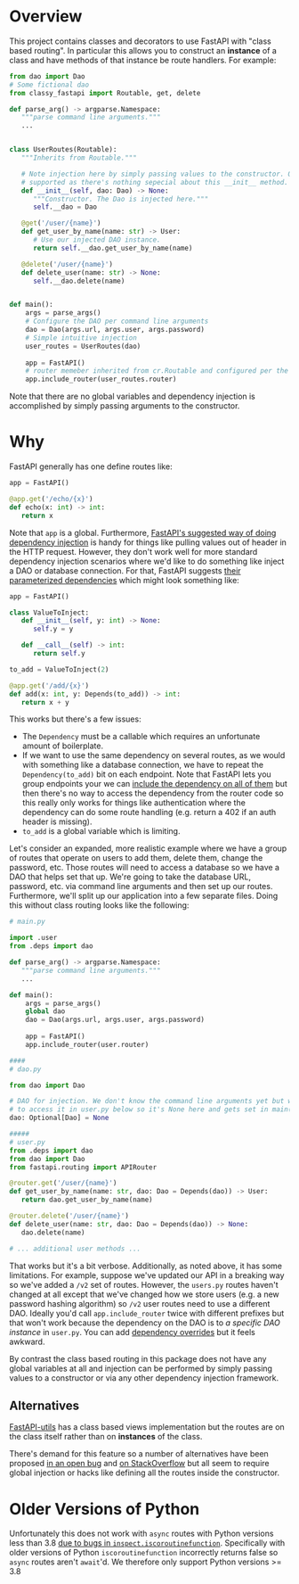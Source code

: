 # Overview

This project contains classes and decorators to use FastAPI with "class based routing". In particular this allows you to
construct an **instance** of a class and have methods of that instance be route handlers. For example:

```py
from dao import Dao
# Some fictional dao
from classy_fastapi import Routable, get, delete

def parse_arg() -> argparse.Namespace:
   """parse command line arguments."""
   ...


class UserRoutes(Routable):
   """Inherits from Routable."""

   # Note injection here by simply passing values to the constructor. Other injection frameworks also 
   # supported as there's nothing sepecial about this __init__ method.
   def __init__(self, dao: Dao) -> None:
      """Constructor. The Dao is injected here."""
      self.__dao = Dao

   @get('/user/{name}')
   def get_user_by_name(name: str) -> User:
      # Use our injected DAO instance.
      return self.__dao.get_user_by_name(name)

   @delete('/user/{name}')
   def delete_user(name: str) -> None:
      self.__dao.delete(name)


def main():
    args = parse_args()
    # Configure the DAO per command line arguments
    dao = Dao(args.url, args.user, args.password)
    # Simple intuitive injection
    user_routes = UserRoutes(dao)
    
    app = FastAPI()
    # router memeber inherited from cr.Routable and configured per the annotations.
    app.include_router(user_routes.router)
```

Note that there are no global variables and dependency injection is accomplished by simply passing arguments to the
constructor.

# Why

FastAPI generally has one define routes like:

```py
app = FastAPI()

@app.get('/echo/{x}')
def echo(x: int) -> int:
   return x
```

Note that `app` is a global. Furthermore, [FastAPI's suggested way of doing dependency
injection](https://fastapi.tiangolo.com/tutorial/dependencies/classes-as-dependencies/) is handy for things like pulling
values out of header in the HTTP request. However, they don't work well for more standard dependency injection scenarios
where we'd like to do something like inject a DAO or database connection. For that, FastAPI suggests [their
parameterized dependencies](https://fastapi.tiangolo.com/advanced/advanced-dependencies/) which might look something
like:

```py
app = FastAPI()

class ValueToInject:
   def __init__(self, y: int) -> None:
      self.y = y

   def __call__(self) -> int:
      return self.y

to_add = ValueToInject(2)

@app.get('/add/{x}')
def add(x: int, y: Depends(to_add)) -> int:
   return x + y
```

This works but there's a few issues:

* The `Dependency` must be a callable which requires an unfortunate amount of boilerplate.
* If we want to use the same dependency on several routes, as we would with something like a database connection, we
  have to repeat the `Dependency(to_add)` bit on each endpoint. Note that FastAPI lets you group endpoints your we can
  [include the dependency on all of them]( https://fastapi.tiangolo.com/tutorial/bigger-applications) but then there's
  no way to access the dependency from the router code so this really only works for things like authentication where
  the dependency can do some route handling (e.g. return a 402 if an auth header is missing).
* `to_add` is a global variable which is limiting.

Let's consider an expanded, more realistic example where we have a group of routes that operate on users to add them,
delete them, change the password, etc. Those routes will need to access a database so we have a DAO that helps set that
up. We're going to take the database URL, password, etc. via command line arguments and then set up our routes.
Furthermore, we'll split up our application into a few separate files. Doing this without class routing looks like the
following:

```py
# main.py

import .user
from .deps import dao

def parse_arg() -> argparse.Namespace:
   """parse command line arguments."""
   ...

def main():
    args = parse_args()
    global dao
    dao = Dao(args.url, args.user, args.password)
    
    app = FastAPI()
    app.include_router(user.router)

####
# dao.py

from dao import Dao

# DAO for injection. We don't know the command line arguments yet but we need to make this global as we need to be able
# to access it in user.py below so it's None here and gets set in main()
dao: Optional[Dao] = None

#####
# user.py
from .deps import dao
from dao import Dao
from fastapi.routing import APIRouter

@router.get('/user/{name}')
def get_user_by_name(name: str, dao: Dao = Depends(dao)) -> User:
   return dao.get_user_by_name(name)

@router.delete('/user/{name}')
def delete_user(name: str, dao: Dao = Depends(dao)) -> None:
   dao.delete(name)

# ... additional user methods ...
```

That works but it's a bit verbose. Additionally, as noted above, it has some limitations. For example, suppose we've
updated our API in a breaking way so we've added a `/v2` set of routes. However, the `users.py` routes haven't changed
at all except that we've changed how we store users (e.g. a new password hashing algorithm) so `/v2` user routes need to
use a different DAO. Ideally you'd call `app.include_router` twice with different prefixes but that won't work because
the dependency on the DAO is to _a specific DAO instance_ in `user.py`. You can add [dependency
overrides](https://fastapi.tiangolo.com/advanced/testing-dependencies/) but it feels awkward.

By contrast the class based routing in this package does not have any global variables at all and injection can be
performed by simply passing values to a constructor or via any other dependency injection framework.

## Alternatives

[FastAPI-utils](https://fastapi-utils.davidmontague.xyz/user-guide/class-based-views/) has a class based views
implementation but the routes are on the class itself rather than on **instances** of the class.

There's demand for this feature so a number of alternatives have been proposed [in an open
bug](https://github.com/tiangolo/fastapi/issues/270) and [on
StackOverflow](https://stackoverflow.com/q/63853813/1431244) but all seem to require global injection or hacks like
defining all the routes inside the constructor.

# Older Versions of Python

Unfortunately this does not work with `async` routes with Python versions less than 3.8 [due to bugs in
`inspect.iscoroutinefunction`](https://stackoverflow.com/a/52422903/1431244). Specifically with older versions of Python
`iscoroutinefunction` incorrectly returns false so `async` routes aren't `await`'d. We therefore only support Python
versions >= 3.8
